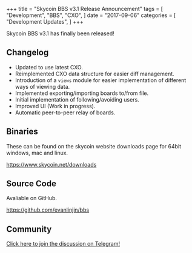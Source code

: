 +++
title = "Skycoin BBS v3.1 Release Announcement"
tags = [
    "Development",
    "BBS",
    "CXO",
]
date = "2017-09-06"
categories = [
    "Development Updates",
]
+++

Skycoin BBS v3.1 has finally been released!

## Changelog

- Updated to use latest CXO.
- Reimplemented CXO data structure for easier diff management.
- Introduction of a `views` module for easier implementation of different ways of viewing data.
- Implemented exporting/importing boards to/from file.
- Initial implementation of following/avoiding users.
- Improved UI (Work in progress).
- Automatic peer-to-peer relay of boards.

## Binaries

These can be found on the skycoin website downloads page for 64bit windows, mac and linux.

https://www.skycoin.net/downloads

## Source Code

Avaliable on GitHub.

https://github.com/evanlinjin/bbs

## Community

[Click here to join the discussion on Telegram!](https://t.me/skycoinbbs)